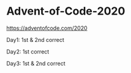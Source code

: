 # Advent-of-Code-2020

https://adventofcode.com/2020


Day1: 1st & 2nd correct

Day2: 1st correct

Day3: 1st & 2nd correct
